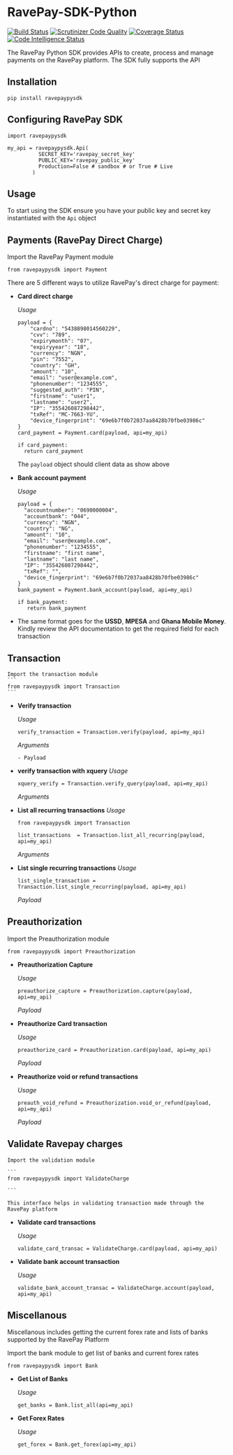 # RavePay-SDK-Python
[![Build Status](https://travis-ci.org/johnchuks/RavePay-SDK-Python.svg?branch=master)](https://travis-ci.org/johnchuks/RavePay-SDK-Python)
[![Scrutinizer Code Quality](https://scrutinizer-ci.com/g/johnchuks/RavePay-SDK-Python/badges/quality-score.png?b=sdk-docs)](https://scrutinizer-ci.com/g/johnchuks/RavePay-SDK-Python/?branch=sdk-docs)
[![Coverage Status](https://coveralls.io/repos/github/johnchuks/RavePay-SDK-Python/badge.svg?branch=master)](https://coveralls.io/github/johnchuks/RavePay-SDK-Python?branch=master)
[![Code Intelligence Status](https://scrutinizer-ci.com/g/johnchuks/RavePay-SDK-Python/badges/code-intelligence.svg?b=sdk-docs)](https://scrutinizer-ci.com/code-intelligence)

The RavePay Python SDK provides APIs to create, process and manage payments on the RavePay platform. The SDK fully supports the API

## Installation
`pip install ravepaypysdk`

## Configuring RavePay SDK
```
import ravepaypysdk

my_api = ravepaypysdk.Api(
          SECRET_KEY='ravepay_secret_key'
          PUBLIC_KEY='ravepay_public_key'
          Production=False # sandbox # or True # Live
        )
```

## Usage
To start using the SDK ensure you have your public key and secret key instantiated with the `Api` object 

## Payments (RavePay Direct Charge)
  Import the RavePay Payment module
  ```
  from ravepaypysdk import Payment
  ```
  There are 5 different ways to utilize RavePay's direct charge for payment:

  - **Card direct charge**

      *Usage*
      ```
      payload = {
          "cardno": "5438898014560229",
          "cvv": "789",
          "expirymonth": "07",
          "expiryyear": "18",
          "currency": "NGN",
          "pin": "7552",
          "country": "GH",
          "amount": "10",
          "email": "user@example.com",
          "phonenumber": "1234555",
          "suggested_auth": "PIN",
          "firstname": "user1",
          "lastname": "user2",
          "IP": "355426087298442",
          "txRef": "MC-7663-YU",
          "device_fingerprint": "69e6b7f0b72037aa8428b70fbe03986c"
      }
      card_payment = Payment.card(payload, api=my_api)

      if card_payment:
        return card_payment
      ```
      The `payload` object should client data as show above 

  -  **Bank account payment**
     
     *Usage*
     ```
     payload = {
       "accountnumber": "0690000004",
       "accountbank": "044",
       "currency": "NGN",
       "country": "NG",
       "amount": "10",
       "email": "user@example.com",
       "phonenumber": "1234555",
       "firstname": "first name",
       "lastname": "last name",
       "IP": "355426087298442",
       "txRef": "",
       "device_fingerprint": "69e6b7f0b72037aa8428b70fbe03986c"
     }
     bank_payment = Payment.bank_account(payload, api=my_api)

     if bank_payment:
        return bank_payment

        ```
  - The same format goes for the **USSD**, **MPESA** and **Ghana Mobile Money**. Kindly review the API documentation to get the required field for each transaction

## Transaction
    Import the transaction module
    ```
    from ravepaypysdk import Transaction
    ```

  - **Verify transaction**

      *Usage*
      ```
      verify_transaction = Transaction.verify(payload, api=my_api)

      ```
      *Arguments*

        - Payload 
  
  - **verify transaction with xquery**
      *Usage*
      ```
      xquery_verify = Transaction.verify_query(payload, api=my_api)

      ```
      *Arguments*

  - **List all recurring transactions**
    *Usage*
    ```
    from ravepaypysdk import Transaction

    list_transactions  = Transaction.list_all_recurring(payload, api=my_api)
    ```
    *Arguments*

  - **List single recurring transactions**
    *Usage*
    ```
    list_single_transaction = Transaction.list_single_recurring(payload, api=my_api)
    ```
     *Payload*

## Preauthorization 
  Import the Preauthorization module
  ```
  from ravepaypysdk import Preauthorization
  ```
  - **Preauthorization Capture**

    *Usage*
    ```
    preauthorize_capture = Preauthorization.capture(payload, api=my_api)
    ```
    *Payload*
  
  - **Preauthorize Card transaction**

    *Usage*
    ```
    preauthorize_card = Preauthorization.card(payload, api=my_api)

    ```
    *Payload*

  - **Preauthorize void or refund transactions**

    *Usage*
    ```
    preauth_void_refund = Preauthorization.void_or_refund(payload, api=my_api)
    ```

    *Payload*

 ## Validate Ravepay charges
    Import the validation module

    ```
    from ravepaypysdk import ValidateCharge

    ```

    This interface helps in validating transaction made through the RavePay platform

  - **Validate card transactions**

    *Usage*
    ```
    validate_card_transac = ValidateCharge.card(payload, api=my_api)

    ```

  - **Validate bank account transaction**

    *Usage*
    ```
    validate_bank_account_transac = ValidateCharge.account(payload, api=my_api)
    ```

## Miscellanous 
  Miscellanous includes getting the current forex rate and lists of banks supported by the RavePay Platform

  Import the bank module to get list of banks and current forex rates

  ```
  from ravepaypysdk import Bank
  ```

  - **Get List of Banks**

    *Usage*
    ```
    get_banks = Bank.list_all(api=my_api)
    ```

  - **Get Forex Rates**

    *Usage*
    ```
    get_forex = Bank.get_forex(api=my_api)
    ```









    

